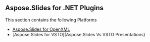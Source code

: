 ## Aspose.Slides for .NET Plugins

This section contains the following Platforms
* [Aspose.Slides for OpenXML](OpenXML)
* [Aspose.Slides for VSTO](Aspose.Slides Vs VSTO Presentations)